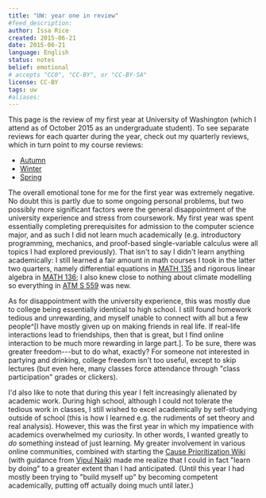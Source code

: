 ```yaml
---
title: "UW: year one in review"
#feed_description: 
author: Issa Rice
created: 2015-06-21
date: 2015-06-21
language: English
status: notes
belief: emotional
# accepts "CC0", "CC-BY", or "CC-BY-SA"
license: CC-BY
tags: uw
#aliases: 
---
```


This page is the review of my first year at University of Washington
(which I attend as of October 2015 as an undergraduate student).
To see separate reviews for each quarter during the year, check out my
quarterly reviews, which in turn point to my course reviews:

- [Autumn](autumn-2014-at-the-university-of-washington)
- [Winter](winter-2015-at-the-university-of-washington)
- [Spring](spring-2015-at-the-university-of-washington)

The overall emotional tone for me for the first year was extremely negative.
No doubt this is partly due to some ongoing personal problems, but two possibly more significant factors were the general disappointment of the university experience and stress from coursework.
My first year was spent essentially completing prerequisites for admission to the computer science major, and as such I did not learn much academically (e.g. introductory programming, mechanics, and proof-based single-variable calculus were all topics I had explored previously).
That isn't to say I didn't learn anything academically: I still learned a fair amount in math courses I took in the latter two quarters, namely differential equations in [MATH 135]() and rigorous linear algebra in [MATH 136](); I also knew close to nothing about climate modelling so everything in [ATM S 559]() was new.

As for disappointment with the university experience, this was mostly due to college being essentially identical to high school.
I still found homework tedious and unrewarding, and myself unable to connect with all but a few people^[I have mostly given up on making friends in real life.
If real-life interactions lead to friendships, then that is great, but I find online interaction to be much more rewarding in large part.].
To be sure, there was greater freedom---but to do what, exactly?
For someone not interested in partying and drinking, college freedom isn't too useful, except to skip lectures (but even here, many classes force attendance through "class participation" grades or clickers).

I'd also like to note that during this year I felt increasingly alienated by academic work.
During high school, although I could not tolerate the tedious work in classes, I still wished to excel academically by self-studying outside of school (this is how I learned e.g. the rudiments of set theory and real analysis).
However, this was the first year in which my impatience with academics overwhelmed my curiosity.
In other words, I wanted greatly to *do* something instead of just learning.
My greater involvement in various online communities, combined with starting the [Cause Prioritization Wiki](http://causeprioritization.org/) (with guidance from [Vipul Naik](http://vipulnaik.com/)) made me realize that I could in fact "learn by doing" to a greater extent than I had anticipated.
(Until this year I had mostly been trying to "build myself up" by becoming competent academically, putting off actually doing much until later.)
